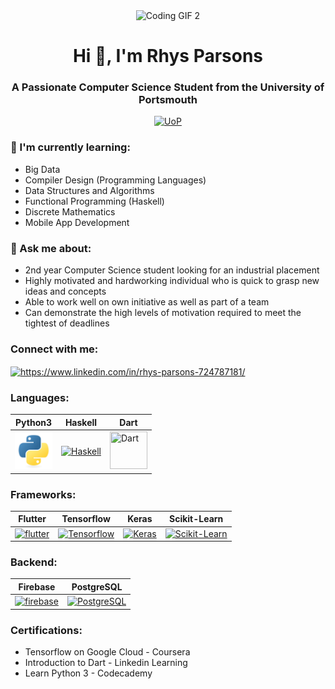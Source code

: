 <div align="center">
 <img src="https://camo.githubusercontent.com/8a9c7f854df987a0b488caf7b4ca6fb56e368e1a0b85602574da94c19d1c2d2e/68747470733a2f2f70687973696373677572756b756c2e66696c65732e776f726470726573732e636f6d2f323031392f30322f6368617261637465722d312e676966" alt="Coding GIF 2" width="300" height="200"/>
</div>


<h1 align="center">Hi 👋, I'm Rhys Parsons</h1>
<h3 align="center">A Passionate Computer Science Student from the University of Portsmouth</h3>

<p align="center"> 
  <a href="https://www.port.ac.uk" target="_blank" rel="noreferrer"> 
    <img src="https://www.port.ac.uk/themes/custom/portsmouth//images/logo-mobile.png" alt="UoP" width="180" height="70"/> 
  </a>
</p>

<h3 align="left">🌱 I'm currently learning:</h3>
  <ul>
  <li>Big Data</li> 
  <li>Compiler Design (Programming Languages)</li>
  <li>Data Structures and Algorithms</li>
  <li>Functional Programming (Haskell)</li>
  <li>Discrete Mathematics</li>
  <li>Mobile App Development</li>
</ul>

<h3 align="left">💬 Ask me about:</h3>
  <ul>
  <li>2nd year Computer Science student looking for an industrial placement</li>
  <li>Highly motivated and hardworking individual who is quick to grasp new ideas and concepts</li>
  <li>Able to work well on own initiative as well as part of a team</li>
  <li>Can demonstrate the high levels of motivation required to meet the tightest of deadlines</li>
  </ul>

<h3 align="left">Connect with me:</h3>
<p align="left">
  <a href="https://linkedin.com/in/rhys-parsons-724787181" target="blank">
    <img align="center" src="https://raw.githubusercontent.com/rahuldkjain/github-profile-readme-generator/master/src/images/icons/Social/linked-in-alt.svg" alt="https://www.linkedin.com/in/rhys-parsons-724787181/" height="30" width="40" />
  </a>
</p>

<h3 align="left">Languages:</h3> <table> <thead> <tr> 

<th>Python3</th> <th>Haskell</th> <th>Dart</th> </tr> </thead> <tbody> <tr> 
  <td><a href="https://www.python.org/" target="_blank"><img src="https://github.com/devicons/devicon/blob/master/icons/python/python-original.svg" title="Python" alt="Python" width="60" height="60"/></a></td> 
  <td><a href="https://www.haskell.org/" target="_blank"><img src="https://upload.wikimedia.org/wikipedia/commons/1/1c/Haskell-Logo.svg" title="Haskell" alt="Haskell" width="60" height="60"/></a></td> 
  <td><a href="https://dart.dev/" target="_blank"><img src="https://www.vectorlogo.zone/logos/dartlang/dartlang-icon.svg" title="Dart" width="60" height="60"/></a></td> 
</tr> </tbody> </table>
  
<h3 align="left">Frameworks:</h3> <table> <thead> <tr> <th>Flutter</th> <th>Tensorflow</th> <th>Keras</th> <th>Scikit-Learn</th> </tr> </thead> <tbody> <tr>
  <td><a href="https://flutter.dev/" target="_blank"><img src="https://www.vectorlogo.zone/logos/flutterio/flutterio-icon.svg" alt="flutter" width="60" height="60"/></a></td> 
  <td align="center"><a href="https://www.tensorflow.org/" target="_blank"><img src="https://upload.wikimedia.org/wikipedia/commons/2/2d/Tensorflow_logo.svg" title="Tensorflow" alt="Tensorflow" width="60" height="60"/></a></td>
  <td><a href="https://keras.io/" target="_blank"><img src="https://upload.wikimedia.org/wikipedia/commons/a/ae/Keras_logo.svg" title="Keras" alt="Keras" width="60" height="60"/></a></td> 
  <td><a href="https://scikit-learn.org/" target="_blank"><img src="https://upload.wikimedia.org/wikipedia/commons/0/05/Scikit_learn_logo_small.svg" title="Scikit-Learn" alt="Scikit-Learn" width="90" height="60"/></a></td> 
</tr> </tbody> </table>
  
<h3 align="left">Backend:</h3> <table> <thead> <tr> <th>Firebase</th> <th>PostgreSQL</th> </tr> </thead> <tbody> <tr> 
  <td><a href="https://firebase.google.com/" target="_blank"><img src="https://www.vectorlogo.zone/logos/firebase/firebase-icon.svg" alt="firebase" width="60" height="60"/></a></td> 
  <td align="center"><a href="https://www.postgresql.org/" target="_blank"><img src="https://upload.wikimedia.org/wikipedia/commons/thumb/2/29/Postgresql_elephant.svg/1080px-Postgresql_elephant.svg.png" title="PostgreSQL" alt="PostgreSQL" width="60" height="60"/></a></td> 
</tr> </tbody> </table>

<h3 align="left">Certifications:</h3>
<ul>
<li>Tensorflow on Google Cloud - Coursera</li>
<li>Introduction to Dart - Linkedin Learning</li>
<li>Learn Python 3 - Codecademy</li>
</ul>
<!--
**RhysRoo/RhysRoo** is a ✨ _special_ ✨ repository because its `README.md` (this file) appears on your GitHub profile.

Here are some ideas to get you started:

- 🔭 I’m currently working on ...
- 🌱 I’m currently learning ...
- 👯 I’m looking to collaborate on ...
- 🤔 I’m looking for help with ...
- 💬 Ask me about ...
- 📫 How to reach me: ...
- 😄 Pronouns: ...
- ⚡ Fun fact: ...
-->
